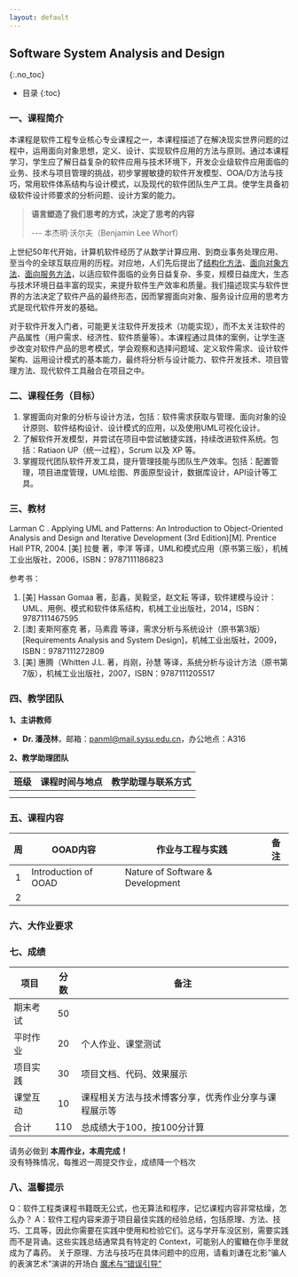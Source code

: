 ```yaml
---
layout: default
---
```


## Software System Analysis and Design
{:.no_toc}

* 目录
{:toc}

### 一、课程简介

本课程是软件工程专业核心专业课程之一，本课程描述了在解决现实世界问题的过程中，运用面向对象思想，定义、设计、实现软件应用的方法与原则。通过本课程学习，学生应了解日益复杂的软件应用与技术环境下，开发企业级软件应用面临的业务、技术与项目管理的挑战，初步掌握敏捷的软件开发模型、OOA/D方法与技巧，常用软件体系结构与设计模式，以及现代的软件团队生产工具。使学生具备初级软件设计师要求的分析问题、设计方案的能力。

> **语言塑造了我们思考的方式，决定了思考的内容**  
>   
> --- 本杰明·沃尔夫（Benjamin Lee Whorf）

上世纪50年代开始，计算机软件经历了从数学计算应用、到商业事务处理应用、至当今的全球互联应用的历程。对应地，人们先后提出了[结构化方法](https://en.wikipedia.org/wiki/Structured_analysis)、[面向对象方法](https://en.wikipedia.org/wiki/Object-oriented_analysis_and_design)、[面向服务方法](https://en.wikipedia.org/wiki/Service-oriented_modeling)，以适应软件面临的业务日益复杂、多变，规模日益庞大，生态与技术环境日益丰富的现实，来提升软件生产效率和质量。我们描述现实与软件世界的方法决定了软件产品的最终形态，因而掌握面向对象、服务设计应用的思考方式是现代软件开发的基础。

对于软件开发入门者，可能更关注软件开发技术（功能实现），而不太关注软件的产品属性（用户需求、经济性、软件质量等）。本课程通过具体的案例，让学生逐步改变对软件产品的思考模式，学会观察和选择问题域、定义软件需求、设计软件架构、运用设计模式的基本能力，最终将分析与设计能力、软件开发技术、项目管理方法、现代软件工具融合在项目之中。

### 二、课程任务（目标）

1. 掌握面向对象的分析与设计方法，包括：软件需求获取与管理、面向对象的设计原则、软件结构设计、设计模式的应用，以及使用UML可视化设计。
2. 了解软件开发模型，并尝试在项目中尝试敏捷实践，持续改进软件系统。包括：Ratiaon UP（统一过程），Scrum 以及 XP 等。
3. 掌握现代团队软件开发工具，提升管理技能与团队生产效率。包括：配置管理，项目进度管理，UML绘图、界面原型设计，数据库设计，API设计等工具。

### 三、教材

Larman C . Applying UML and Patterns: An Introduction to Object-Oriented Analysis and Design and Iterative Development (3rd Edition)[M]. Prentice Hall PTR, 2004. [美] 拉曼 著，李洋 等译，UML和模式应用（原书第三版），机械工业出版社，2006，ISBN：9787111186823

参考书：

1. [美] Hassan Gomaa 著，彭鑫，吴毅坚，赵文耘 等译，软件建模与设计：UML、用例、模式和软件体系结构，机械工业出版社，2014，ISBN：9787111467595
2. [澳] 麦斯阿塞克 著，马素霞 等译，需求分析与系统设计（原书第3版） [Requirements Analysis and System Design]，机械工业出版社，2009，ISBN：9787111272809
3. [美] 惠腾（Whitten J.L. 著，肖刚，孙慧 等译，系统分析与设计方法（原书第7版），机械工业出版社，2007，ISBN：9787111205517

### 四、教学团队

**1、主讲教师**

* **Dr. 潘茂林**，邮箱：panml@mail.sysu.edu.cn，办公地点：A316

**2、教学助理团队**

| 班级 |课程时间与地点|  教学助理与联系方式 |
|:--------:| ----------- | ------------ |
|  |  | |
|  |  | |

### 五、课程内容

| 周 | OOAD内容 | 作业与工程与实践 | 备注 |
|:--:| ---- | ---- | ---- |
| 1 | Introduction of OOAD | Nature of Software & Development | |
| 2 | | | | 


### 六、大作业要求


### 七、成绩

|项目 | 分数 | 备注 |
| --- |:---:| -- |
| 期末考试 | 50 | &emsp; |
| 平时作业 | 20 | 个人作业、课堂测试 |
| 项目实践 | 30 | 项目文档、代码、效果展示 |
| 课堂互动 | 10 | 课程相关方法与技术博客分享，优秀作业分享与课程展示等 |
| 合计 | 110 | 总成绩大于100，按100分计算 |

请务必做到 **本周作业，本周完成！**  
没有特殊情况，每推迟一周提交作业，成绩降一个档次

### 八、温馨提示

Q：软件工程类课程书籍既无公式，也无算法和程序，记忆课程内容非常枯燥，怎么办？
A：软件工程内容来源于项目最佳实践的经验总结，包括原理、方法、技巧、工具等，因此你需要在实践中使用和检验它们。这与学开车没区别，需要实践而不是背诵。这些实践总结通常具有特定的 Context，可能别人的蜜糖在你手里就成为了毒药。 关于原理、方法与技巧在具体问题中的应用，请看刘谦在北影“骗人的表演艺术”演讲的开场白 [魔术与“错误引导”](https://v.vzuu.com/video/1079868250250256384)   



